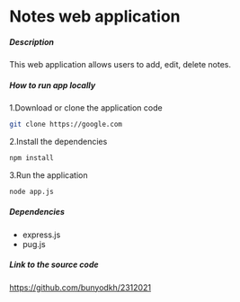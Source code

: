 # Notes web application

##### Description
This web application allows users to add, edit, delete notes.

##### How to run app locally
1.Download or clone the application code
```bash
git clone https://google.com
```
2.Install the dependencies
```bash
npm install
```
3.Run the application
```bash
node app.js
```
##### Dependencies
- express.js
- pug.js

##### Link to the source code 
https://github.com/bunyodkh/2312021